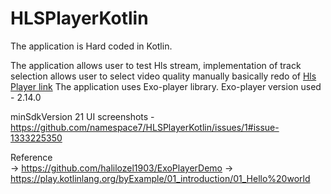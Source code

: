 # HLSPlayerKotlin

The application is Hard coded in Kotlin.

The application allows user to test Hls stream, implementation of track selection allows user to select video quality  manually
basically redo of [Hls Player link](https://github.com/namespace7/HLS_Player)
The application uses Exo-player library. Exo-player version used - 2.14.0

minSdkVersion 21
 UI screenshots - https://github.com/namespace7/HLSPlayerKotlin/issues/1#issue-1333225350
 
 
 Reference  
 -> https://github.com/halilozel1903/ExoPlayerDemo
 -> https://play.kotlinlang.org/byExample/01_introduction/01_Hello%20world
